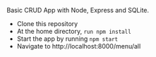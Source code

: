 Basic CRUD App with Node, Express and SQLite.
- Clone this repository
- At the home directory, `run npm install`
- Start the app by running `npm start`
- Navigate to http://localhost:8000/menu/all
